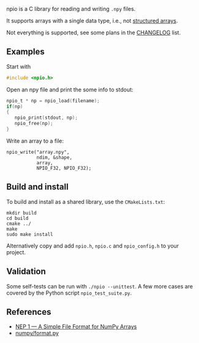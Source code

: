 npio is a C library for reading and writing `.npy` files.

It supports arrays with a single data type, i.e., not [structured
arrays](https://numpy.org/doc/stable/user/basics.rec.html).

Not everything is supported, see some plans in the
  [CHANGELOG](CHANGELOG.md) list.

## Examples
Start with
``` c
#include <npio.h>
```

Open an npy file and print the some info to stdout:

``` c
npio_t * np = npio_load(filename);
if(np)
{
   npio_print(stdout, np);
   npio_free(np);
}
```

Write an array to a file:

``` shell
npio_write("array.npy",
           ndim, &shape,
           array,
           NPIO_F32, NPIO_F32);
```

## Build and install
To build and install as a shared library, use the `CMakeLists.txt`:

``` shell
mkdir build
cd build
cmake ../
make
sudo make install
```

Alternatively copy and add `npio.h`, `npio.c` and `npio_config.h` to
your project.

## Validation

Some self-tests can be run with `./npio --unittest`. A few more cases
are covered by the Python script `npio_test_suite.py`.


## References
- [NEP 1 — A Simple File Format for NumPy
Arrays](https://github.com/numpy/numpy/blob/067cb067cb17a20422e51da908920a4fbb3ab851/doc/neps/nep-0001-npy-format.rst)
- [numpy/format.py](https://github.com/numpy/numpy/blob/main/numpy/lib/format.py)
